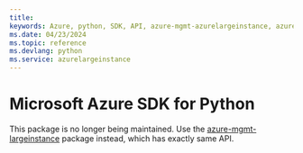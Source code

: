```yaml
---
title: 
keywords: Azure, python, SDK, API, azure-mgmt-azurelargeinstance, azurelargeinstance
ms.date: 04/23/2024
ms.topic: reference
ms.devlang: python
ms.service: azurelargeinstance
---
```

# Microsoft Azure SDK for Python

This package is no longer being maintained. Use the [azure-mgmt-largeinstance](https://pypi.org/project/azure-mgmt-largeinstance/) package instead, which has exactly same API.
